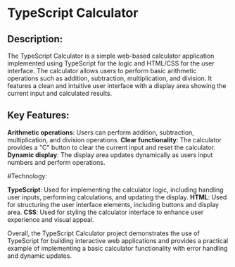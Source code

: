# TypeScript Calculator

## Description:

The TypeScript Calculator is a simple web-based calculator application implemented using TypeScript for the logic and HTML/CSS for the user interface. The calculator allows users to perform basic arithmetic operations such as addition, subtraction, multiplication, and division. It features a clean and intuitive user interface with a display area showing the current input and calculated results.

## Key Features:

**Arithmetic operations**: Users can perform addition, subtraction, multiplication, and division operations.
**Clear functionality**: The calculator provides a "C" button to clear the current input and reset the calculator.
**Dynamic display**: The display area updates dynamically as users input numbers and perform operations.

#Technology:

**TypeScript**: Used for implementing the calculator logic, including handling user inputs, performing calculations, and updating the display.
**HTML**: Used for structuring the user interface elements, including buttons and display area.
**CSS**: Used for styling the calculator interface to enhance user experience and visual appeal.

Overall, the TypeScript Calculator project demonstrates the use of TypeScript for building interactive web applications and provides a practical example of implementing a basic calculator functionality with error handling and dynamic updates.
